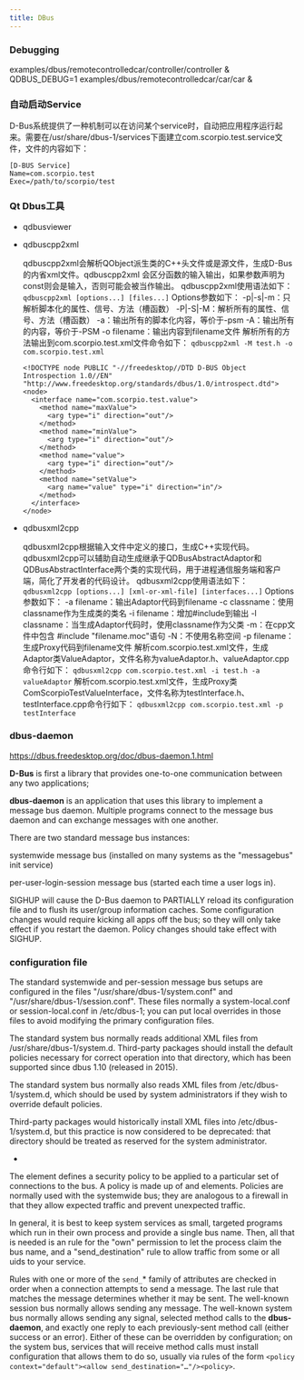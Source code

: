 ```yaml
---
title: DBus
---
```




### Debugging

examples/dbus/remotecontrolledcar/controller/controller &
QDBUS_DEBUG=1 examples/dbus/remotecontrolledcar/car/car &



### 自动启动Service

D-Bus系统提供了一种机制可以在访问某个service时，自动把应用程序运行起来。需要在/usr/share/dbus-1/services下面建立com.scorpio.test.service文件，文件的内容如下：

```
[D-BUS Service]
Name=com.scorpio.test
Exec=/path/to/scorpio/test
```



### Qt Dbus工具

* qdbusviewer

* qdbuscpp2xml

  qdbuscpp2xml会解析QObject派生类的C++头文件或是源文件，生成D-Bus的内省xml文件。qdbuscpp2xml 会区分函数的输入输出，如果参数声明为const则会是输入，否则可能会被当作输出。
  qdbuscpp2xml使用语法如下：
  `qdbuscpp2xml [options...] [files...]`
  Options参数如下：
  -p|-s|-m：只解析脚本化的属性、信号、方法（槽函数）
  -P|-S|-M：解析所有的属性、信号、方法（槽函数）
  -a：输出所有的脚本化内容，等价于-psm
  -A：输出所有的内容，等价于-PSM
  -o filename：输出内容到filename文件
  解析所有的方法输出到com.scorpio.test.xml文件命令如下：
  `qdbuscpp2xml -M test.h -o com.scorpio.test.xml`

  ```
  <!DOCTYPE node PUBLIC "-//freedesktop//DTD D-BUS Object Introspection 1.0//EN" "http://www.freedesktop.org/standards/dbus/1.0/introspect.dtd">
  <node>
    <interface name="com.scorpio.test.value">
      <method name="maxValue">
        <arg type="i" direction="out"/>
      </method>
      <method name="minValue">
        <arg type="i" direction="out"/>
      </method>
      <method name="value">
        <arg type="i" direction="out"/>
      </method>
      <method name="setValue">
        <arg name="value" type="i" direction="in"/>
      </method>
    </interface>
  </node>
  ```

* qdbusxml2cpp

  qdbusxml2cpp根据输入文件中定义的接口，生成C++实现代码。
  qdbusxml2cpp可以辅助自动生成继承于QDBusAbstractAdaptor和QDBusAbstractInterface两个类的实现代码，用于进程通信服务端和客户端，简化了开发者的代码设计。
  qdbusxml2cpp使用语法如下：
  `qdbusxml2cpp [options...] [xml-or-xml-file] [interfaces...]`
  Options参数如下：
  -a filename：输出Adaptor代码到filename
  -c classname：使用classname作为生成类的类名
  -i filename：增加#include到输出
  -l classname：当生成Adaptor代码时，使用classname作为父类
  -m：在cpp文件中包含 #include "filename.moc"语句
  -N：不使用名称空间
  -p filename：生成Proxy代码到filename文件
  解析com.scorpio.test.xml文件，生成Adaptor类ValueAdaptor，文件名称为valueAdaptor.h、valueAdaptor.cpp命令行如下：
  `qdbusxml2cpp com.scorpio.test.xml -i test.h -a valueAdaptor`
  解析com.scorpio.test.xml文件，生成Proxy类ComScorpioTestValueInterface，文件名称为testInterface.h、testInterface.cpp命令行如下：
  `qdbusxml2cpp com.scorpio.test.xml -p testInterface`



### dbus-daemon

https://dbus.freedesktop.org/doc/dbus-daemon.1.html

**D-Bus** is first a library that provides one-to-one communication between any two applications; 

**dbus-daemon** is an application that uses this library to implement a message bus daemon. Multiple programs connect to the message bus daemon and can exchange messages with one another.

There are two standard message bus instances: 

 systemwide message bus (installed on many systems as the "messagebus" init service) 

per-user-login-session message bus (started each time a user logs in).

SIGHUP will cause the D-Bus daemon to PARTIALLY reload its configuration file and to flush its user/group information caches. Some configuration changes would require kicking all apps off the bus; so they will only take effect if you restart the daemon. Policy changes should take effect with SIGHUP.

### configuration file

The standard systemwide and per-session message bus setups are configured in the files "/usr/share/dbus-1/system.conf" and "/usr/share/dbus-1/session.conf". These files normally <include> a system-local.conf or session-local.conf in /etc/dbus-1; you can put local overrides in those files to avoid modifying the primary configuration files.

The standard system bus normally reads additional XML files from /usr/share/dbus-1/system.d. Third-party packages should install the default policies necessary for correct operation into that directory, which has been supported since dbus 1.10 (released in 2015).

The standard system bus normally also reads XML files from /etc/dbus-1/system.d, which should be used by system administrators if they wish to override default policies.

Third-party packages would historically install XML files into /etc/dbus-1/system.d, but this practice is now considered to be deprecated: that directory should be treated as reserved for the system administrator.

* <policy>

The <policy> element defines a security policy to be applied to a particular set of connections to the bus. A policy is made up of <allow> and <deny> elements. Policies are normally used with the systemwide bus; they are analogous to a firewall in that they allow expected traffic and prevent unexpected traffic.

In general, it is best to keep system services as small, targeted programs which run in their own process and provide a single bus name. Then, all that is needed is an <allow> rule for the "own" permission to let the process claim the bus name, and a "send_destination" rule to allow traffic from some or all uids to your service.

Rules with one or more of the `send_`* family of attributes are checked in order when a connection attempts to send a message. The last rule that matches the message determines whether it may be sent. The well-known session bus normally allows sending any message. The well-known system bus normally allows sending any signal, selected method calls to the **dbus-daemon**, and exactly one reply to each previously-sent method call (either success or an error). Either of these can be overridden by configuration; on the system bus, services that will receive method calls must install configuration that allows them to do so, usually via rules of the form `<policy context="default"><allow send_destination="…"/><policy>`.

